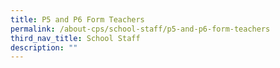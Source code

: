 ```yaml
---
title: P5 and P6 Form Teachers
permalink: /about-cps/school-staff/p5-and-p6-form-teachers
third_nav_title: School Staff
description: ""
---
```



